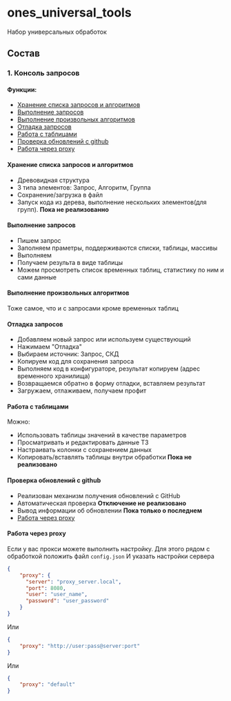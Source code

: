 # ones_universal_tools

Набор универсальных обработок

## Состав

### 1. Консоль запросов

#### Функции:
* [Хранение списка запросов и алгоритмов](#Хранение-списка-запросов-и-алгоритмов)
* [Выполнение запросов](#Выполнение-запросов)
* [Выполнение произвольных алгоритмов](#Выполнение-произвольных-алгоритмов)
* [Отладка запросов](#Отладка-запросов)
* [Работа с таблицами](#Работа-с-таблицами)
* [Проверка обновлений с github](#Проверка-обновлений-с-github)
* [Работа через proxy](#Работа-через-proxy)

#### Хранение списка запросов и алгоритмов
* Древовидная структура
* 3 типа элементов: Запрос, Алгоритм, Группа
* Сохранение/загрузка в файл
* Запуск кода из дерева, выполнение нескольких элементов(для групп). **Пока не реализованно**

#### Выполнение запросов
* Пишем запрос
* Заполняем праметры, поддерживаются списки, таблицы, массивы
* Выполняем
* Получаем результа в виде таблицы
* Можем просмотреть список временных таблиц, статистику по ним и сами данные

#### Выполнение произвольных алгоритмов
Тоже самое, что и с запросами кроме временных таблиц

#### Отладка запросов
* Добавляем новый запрос или используем существующий
* Нажимаем "Отладка"
* Выбираем источник: Запрос, СКД
* Копируем код для сохранения запроса
* Выполняем код в конфигураторе, результат копируем (адрес временного хранилища)
* Возвращаемся обратно в форму отладки, вставляем результат
* Загружаем, отлаживаем, получаем профит

#### Работа с таблицами
Можно:
* Использовать таблицы значений в качестве параметров
* Просматривать и редактировать данные ТЗ
* Настраивать колонки с сохранением данных
* Копировать/вставлять таблицы внутри обработки **Пока не реализовано**

#### Проверка обновлений с github
* Реализован механизм получения обновлений с GitHub
* Автоматическая проверка **Отключение не реализовано**
* Вывод информации об обновлении **Пока только о последнем**
* [Работа через proxy](#Работа-через-proxy)

#### Работа через proxy
Если у вас прокси можете выполнить настройку.
Для этого рядом с обработкой положить файл `config.json`
И указать настройки сервера
```json
{
    "proxy": {
      "server": "proxy_server.local",
      "port": 8080,
      "user": "user_name",
      "password": "user_password"
    }
}
```
Или
```json
{
    "proxy": "http://user:pass@server:port"
}
```
Или
```json
{
    "proxy": "default"
}
```

